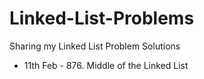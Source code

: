 # Linked-List-Problems
Sharing my Linked List Problem Solutions

- 11th Feb - 876. Middle of the Linked List
